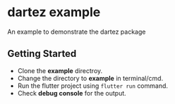 # dartez example

<!-- [![Tezster banner](https://tezster.s3-ap-southeast-1.amazonaws.com/TEZSTER_CLI/1_jDB5enULQVo2UfeiwD32qA.png)](https://github.com/Tezsure) -->
An example to demonstrate the dartez package

## Getting Started

* Clone the **example** directroy.
* Change the directory to **example** in terminal/cmd.
* Run the flutter project using `flutter run` command.
* Check **debug console** for the output.
